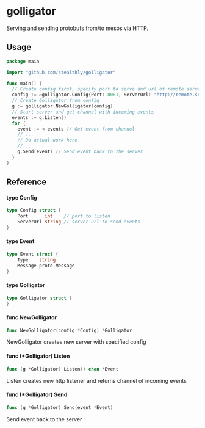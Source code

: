# golligator

Serving and sending protobufs from/to mesos via HTTP.

## Usage

```go
package main

import "github.com/stealthly/golligator"

func main() {
  // Create config first, specify port to serve and url of remote server to respond
  config := &golligator.Config{Port: 8081, ServerUrl: "http://remote.server.com"}
  // Create Golligator from config
  g := golligator.NewGolligator(config)
  // Start server and get channel with incoming events
  events := g.Listen()
  for {
    event := <-events // Get event from channel
    // ...
    // Do actual work here
    // ...
    g.Send(event) // Send event back to the server
  }
}
```

## Reference

#### type Config

```go
type Config struct {
	Port      int    // port to listen
	ServerUrl string // server url to send events
}
```


#### type Event

```go
type Event struct {
	Type    string
	Message proto.Message
}
```


#### type Golligator

```go
type Golligator struct {
}
```


#### func  NewGolligator

```go
func NewGolligator(config *Config) *Golligator
```
NewGolligator creates new server with specified config

#### func (*Golligator) Listen

```go
func (g *Golligator) Listen() chan *Event
```
Listen creates new http listener and returns channel of incoming events

#### func (*Golligator) Send

```go
func (g *Golligator) Send(event *Event)
```
Send event back to the server
